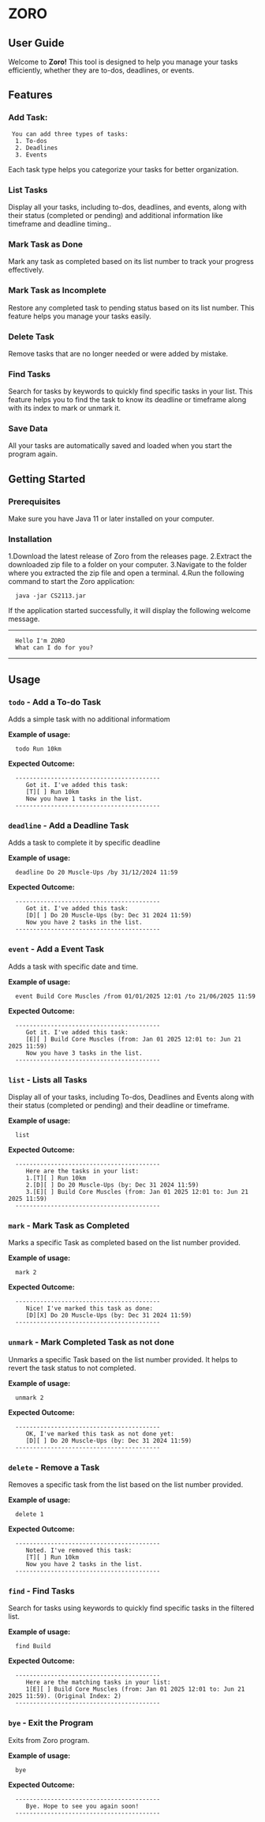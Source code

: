 # ZORO
## User Guide
Welcome to **Zoro!** This tool is designed to help you manage your tasks efficiently, whether they are to-dos, deadlines, or events.

## Features
### Add Task:
     You can add three types of tasks:
      1. To-dos
      2. Deadlines
      3. Events
      
Each task type helps you categorize your tasks for better organization.

### List Tasks
   Display all your tasks, including to-dos, deadlines, and events, along with their status 
   (completed or pending) and additional information like timeframe and deadline timing..

### Mark Task as Done
   Mark any task as completed based on its list number to track your progress effectively.

### Mark Task as Incomplete
   Restore any completed task to pending status based on its list number. This feature helps you manage your tasks easily.

### Delete Task
   Remove tasks that are no longer needed or were added by mistake.
   
### Find Tasks
   Search for tasks by keywords to quickly find specific tasks in your list. This feature helps you to find the task to know its deadline or timeframe along with its index to mark or unmark it.

### Save Data
   All your tasks are automatically saved and loaded when you start the program again.


## Getting Started
### Prerequisites
Make sure you have Java 11 or later installed on your computer.

### Installation
   1.Download the latest release of Zoro from the releases page.
   2.Extract the downloaded zip file to a folder on your computer.
   3.Navigate to the folder where you extracted the zip file and open a terminal.
   4.Run the following command to start the Zoro application:
   
      java -jar CS2113.jar
      
If the application started successfully, it will display the following welcome message.

   -----------------------------------------
      Hello I'm ZORO
      What can I do for you?
   -----------------------------------------


## Usage
 ### `todo` - Add a To-do Task
 Adds a simple task with no additional informatiom
 
 **Example of usage:**
 
      todo Run 10km
 **Expected Outcome:**

      -----------------------------------------
         Got it. I've added this task:
         [T][ ] Run 10km
         Now you have 1 tasks in the list.
      -----------------------------------------

 ### `deadline` - Add a Deadline Task
 Adds a task to complete it by specific deadline
 
 **Example of usage:**
 
      deadline Do 20 Muscle-Ups /by 31/12/2024 11:59
 **Expected Outcome:**

      -----------------------------------------
         Got it. I've added this task:
         [D][ ] Do 20 Muscle-Ups (by: Dec 31 2024 11:59)
         Now you have 2 tasks in the list.
      -----------------------------------------

 ### `event` - Add a Event Task
 Adds a task with specific date and time.
 
 **Example of usage:**
 
      event Build Core Muscles /from 01/01/2025 12:01 /to 21/06/2025 11:59
 **Expected Outcome:**

      -----------------------------------------
         Got it. I've added this task:
         [E][ ] Build Core Muscles (from: Jan 01 2025 12:01 to: Jun 21 2025 11:59)
         Now you have 3 tasks in the list.
      -----------------------------------------

 ### `list` - Lists all Tasks
 Display all of your tasks, including To-dos, Deadlines and Events along with their status (completed or pending) and their deadline or timeframe.
 
 **Example of usage:**
 
      list
 **Expected Outcome:**

      -----------------------------------------
         Here are the tasks in your list:
         1.[T][ ] Run 10km
         2.[D][ ] Do 20 Muscle-Ups (by: Dec 31 2024 11:59)
         3.[E][ ] Build Core Muscles (from: Jan 01 2025 12:01 to: Jun 21 2025 11:59)
      -----------------------------------------

 ### `mark` - Mark Task as Completed
 Marks a specific Task as completed based on the list number provided.
 
 **Example of usage:**
 
      mark 2
 **Expected Outcome:**

      -----------------------------------------
         Nice! I've marked this task as done:
         [D][X] Do 20 Muscle-Ups (by: Dec 31 2024 11:59)
      -----------------------------------------

 ### `unmark` - Mark Completed Task as not done 
 Unmarks a specific Task based on the list number provided. It helps to revert the task status to not completed.
 
 **Example of usage:**
 
      unmark 2
 **Expected Outcome:**

      -----------------------------------------
         OK, I've marked this task as not done yet:
         [D][ ] Do 20 Muscle-Ups (by: Dec 31 2024 11:59)
      -----------------------------------------

 ### `delete` - Remove a Task 
 Removes a specific task from the list based on the list number provided.
 
 **Example of usage:**
 
      delete 1
 **Expected Outcome:**

      -----------------------------------------
         Noted. I've removed this task:
         [T][ ] Run 10km
         Now you have 2 tasks in the list.
      -----------------------------------------

### `find` - Find Tasks 
Search for tasks using keywords to quickly find specific tasks in the filtered list.
 
 **Example of usage:**
 
      find Build
 **Expected Outcome:**

      -----------------------------------------
         Here are the matching tasks in your list:
         1[E][ ] Build Core Muscles (from: Jan 01 2025 12:01 to: Jun 21 2025 11:59). (Original Index: 2) 
      -----------------------------------------

### `bye` - Exit the Program
Exits from Zoro program.
 
 **Example of usage:**
 
      bye
 **Expected Outcome:**
   
      -----------------------------------------
         Bye. Hope to see you again soon!
      -----------------------------------------

